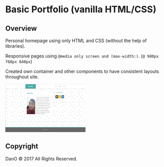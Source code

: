 # Basic Portfolio (vanilla HTML/CSS)

## Overview

Personal homepage using only HTML and CSS (without the help of libraries).

Responsive pages using  `@media only screen and (max-width:)`. (`@ 980px 768px 640px`)

Created own container and other components to have consistent layouts throughout site.

<img src="./home.png" alt="alt text" width="250px" height="150px">



## Copyright

DanO  © 2017 All Rights Reserved.

